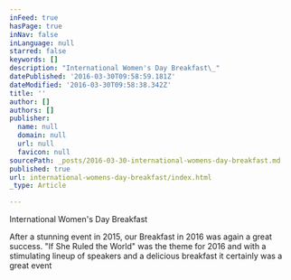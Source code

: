 ```yaml
---
inFeed: true
hasPage: true
inNav: false
inLanguage: null
starred: false
keywords: []
description: "International Women's Day Breakfast\_"
datePublished: '2016-03-30T09:58:59.181Z'
dateModified: '2016-03-30T09:58:38.342Z'
title: ''
author: []
authors: []
publisher:
  name: null
  domain: null
  url: null
  favicon: null
sourcePath: _posts/2016-03-30-international-womens-day-breakfast.md
published: true
url: international-womens-day-breakfast/index.html
_type: Article

---
```

International Women's Day Breakfast 

After a stunning event in 2015, our Breakfast in 2016 was again a great success.  "If She Ruled the World" was the theme for 2016 and with a stimulating lineup of speakers and a delicious breakfast it certainly was a great event